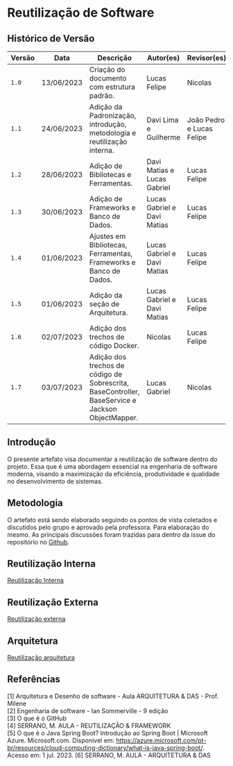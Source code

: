 # Reutilização de Software

## Histórico de Versão

| Versão | Data       | Descrição                                                                                        | Autor(es)                   | Revisor(es)               |
| ------ | ---------- | ------------------------------------------------------------------------------------------------ | --------------------------- | ------------------------- |
| `1.0`  | 13/06/2023 | Criação do documento com estrutura padrão.                                                       | Lucas Felipe                | Nicolas                   |
| `1.1`  | 24/06/2023 | Adição da Padronização, introdução, metodologia e reutilização interna.                          | Davi Lima e Guilherme       | João Pedro e Lucas Felipe |
| `1.2`  | 28/06/2023 | Adição de Bibliotecas e Ferramentas.                                                             | Davi Matias e Lucas Gabriel | Lucas Felipe              |
| `1.3`  | 30/06/2023 | Adição de Frameworks e Banco de Dados.                                                           | Lucas Gabriel e Davi Matias | Lucas Felipe              |
| `1.4`  | 01/06/2023 | Ajustes em Bibliotecas, Ferramentas, Frameworks e Banco de Dados.                                | Lucas Gabriel e Davi Matias | Lucas Felipe              |
| `1.5`  | 01/06/2023 | Adição da seção de Arquitetura.                                                                  | Lucas Gabriel e Davi Matias | Lucas Felipe              |
| `1.6`  | 02/07/2023 | Adição dos trechos de código Docker.                                                             | Nicolas                     | Lucas Felipe              |
| `1.7`  | 03/07/2023 | Adição dos trechos de código de Sobrescrita, BaseController, BaseService e Jackson ObjectMapper. | Lucas Gabriel               |  Nicolas                         |

## Introdução

O presente artefato visa documentar a reutilização de software dentro do projeto. Essa que é uma abordagem essencial na
engenharia de software moderna, visando a maximização da eficiência, produtividade e qualidade no desenvolvimento de
sistemas.

## Metodologia

O artefato está sendo elaborado seguindo os pontos de vista coletados e discutidos pelo grupo e aprovado pela
professora. Para elaboração do mesmo. As principais discussões foram trazidas para dentro da issue do repositório
no [Github]("https://github.com/UnBArqDsw2023-1/2023.1_G5_ProjetoRiHappy/issues/16").

## Reutilização Interna

[Reutilização Interna](./interna.md ':include')

## Reutilização Externa

[Reutilização externa](./externa.md ':include')

## Arquitetura

[Reutilização arquitetura](./arquitetura.md ':include')

## Referências

[1] Arquitetura e Desenho de software - Aula ARQUITETURA & DAS - Prof. Milene <br/>
[2] Engenharia de software - Ian Sommerville - 9 edição <br/>
[3] O que é o GitHub <br/>
[4] SERRANO, M. AULA - REUTILIZAÇÃO & FRAMEWORK<br/>
[5] O que é o Java Spring Boot? Introdução ao Spring Boot | Microsoft Azure. Microsoft.com. Disponível
em: <https://azure.microsoft.com/pt-br/resources/cloud-computing-dictionary/what-is-java-spring-boot/>. Acesso em: 1
jul. 2023.
[6] SERRANO, M. AULA - ARQUITETURA & DAS<br/>
